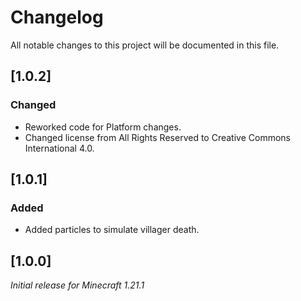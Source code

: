 # Changelog

All notable changes to this project will be documented in this file.

## [1.0.2]

### Changed

- Reworked code for Platform changes.
- Changed license from All Rights Reserved to Creative Commons International 4.0.

## [1.0.1]

### Added

- Added particles to simulate villager death.

## [1.0.0]

_Initial release for Minecraft 1.21.1_